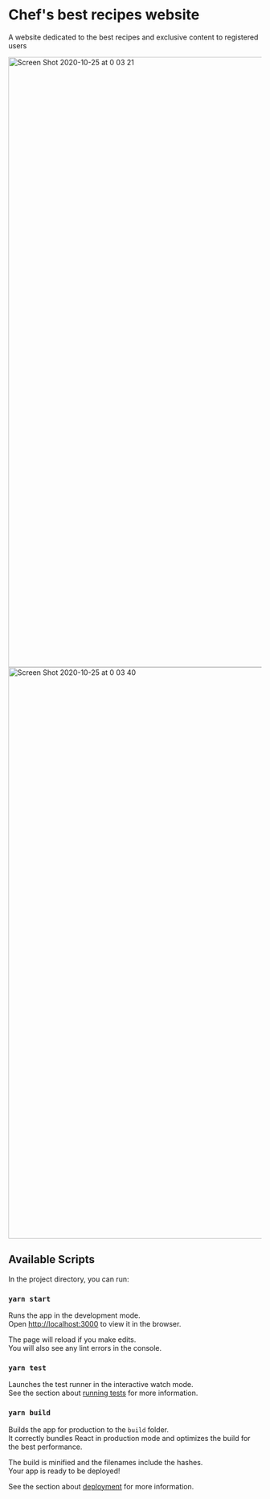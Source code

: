 # Chef's best recipes website
A website dedicated to the best recipes and exclusive content to registered users


<img width="1212" alt="Screen Shot 2020-10-25 at 0 03 21" src="https://user-images.githubusercontent.com/65219445/97085019-b3d45380-1655-11eb-9955-b50a19fa1497.png">

<img width="1135" alt="Screen Shot 2020-10-25 at 0 03 40" src="https://user-images.githubusercontent.com/65219445/97085050-e1210180-1655-11eb-9d16-7d9cca26c1b4.png">

## Available Scripts

In the project directory, you can run:

### `yarn start`

Runs the app in the development mode.<br />
Open [http://localhost:3000](http://localhost:3000) to view it in the browser.

The page will reload if you make edits.<br />
You will also see any lint errors in the console.

### `yarn test`

Launches the test runner in the interactive watch mode.<br />
See the section about [running tests](https://facebook.github.io/create-react-app/docs/running-tests) for more information.

### `yarn build`

Builds the app for production to the `build` folder.<br />
It correctly bundles React in production mode and optimizes the build for the best performance.

The build is minified and the filenames include the hashes.<br />
Your app is ready to be deployed!

See the section about [deployment](https://facebook.github.io/create-react-app/docs/deployment) for more information.

